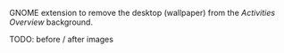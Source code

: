 GNOME extension to remove the desktop (wallpaper) from the _Activities Overview_ background.

TODO: before / after images